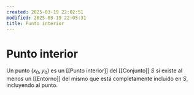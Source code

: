 ```yaml
---
created: 2025-03-19 22:02:51
modified: 2025-03-19 22:05:31
title: Punto interior
---
```


# Punto interior

Un punto $(x_0, y_0)$ es un [[Punto interior]] del [[Conjunto]] $S$ si existe al menos un [[Entorno]] del mismo que está completamente incluido en $S$, incluyendo al punto.
